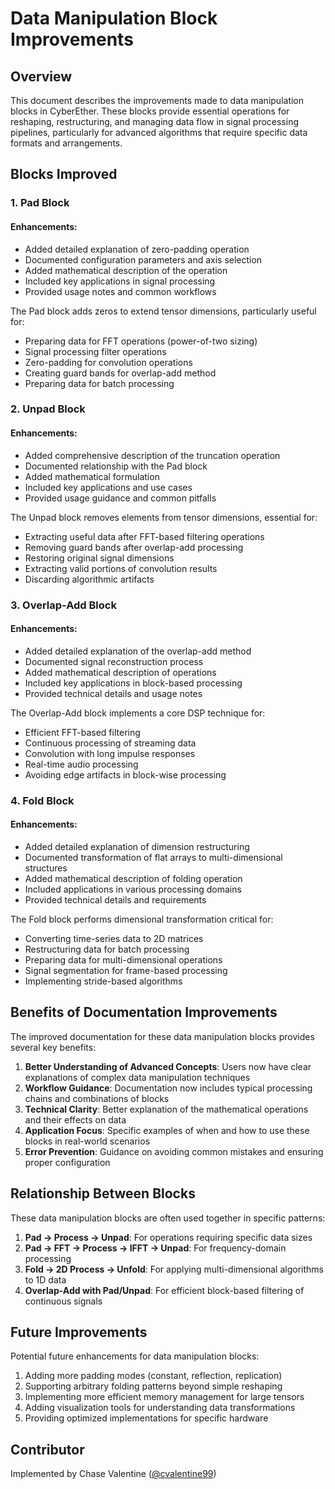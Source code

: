# Data Manipulation Block Improvements

## Overview

This document describes the improvements made to data manipulation blocks in CyberEther. These blocks provide essential operations for reshaping, restructuring, and managing data flow in signal processing pipelines, particularly for advanced algorithms that require specific data formats and arrangements.

## Blocks Improved

### 1. Pad Block

#### Enhancements:
- Added detailed explanation of zero-padding operation
- Documented configuration parameters and axis selection
- Added mathematical description of the operation
- Included key applications in signal processing
- Provided usage notes and common workflows

The Pad block adds zeros to extend tensor dimensions, particularly useful for:
- Preparing data for FFT operations (power-of-two sizing)
- Signal processing filter operations
- Zero-padding for convolution operations
- Creating guard bands for overlap-add method
- Preparing data for batch processing

### 2. Unpad Block

#### Enhancements:
- Added comprehensive description of the truncation operation
- Documented relationship with the Pad block
- Added mathematical formulation
- Included key applications and use cases
- Provided usage guidance and common pitfalls

The Unpad block removes elements from tensor dimensions, essential for:
- Extracting useful data after FFT-based filtering operations
- Removing guard bands after overlap-add processing
- Restoring original signal dimensions
- Extracting valid portions of convolution results
- Discarding algorithmic artifacts

### 3. Overlap-Add Block

#### Enhancements:
- Added detailed explanation of the overlap-add method
- Documented signal reconstruction process
- Added mathematical description of operations
- Included key applications in block-based processing
- Provided technical details and usage notes

The Overlap-Add block implements a core DSP technique for:
- Efficient FFT-based filtering
- Continuous processing of streaming data
- Convolution with long impulse responses
- Real-time audio processing
- Avoiding edge artifacts in block-wise processing

### 4. Fold Block

#### Enhancements:
- Added detailed explanation of dimension restructuring
- Documented transformation of flat arrays to multi-dimensional structures
- Added mathematical description of folding operation
- Included applications in various processing domains
- Provided technical details and requirements

The Fold block performs dimensional transformation critical for:
- Converting time-series data to 2D matrices
- Restructuring data for batch processing
- Preparing data for multi-dimensional operations
- Signal segmentation for frame-based processing
- Implementing stride-based algorithms

## Benefits of Documentation Improvements

The improved documentation for these data manipulation blocks provides several key benefits:

1. **Better Understanding of Advanced Concepts**: Users now have clear explanations of complex data manipulation techniques
2. **Workflow Guidance**: Documentation now includes typical processing chains and combinations of blocks
3. **Technical Clarity**: Better explanation of the mathematical operations and their effects on data
4. **Application Focus**: Specific examples of when and how to use these blocks in real-world scenarios
5. **Error Prevention**: Guidance on avoiding common mistakes and ensuring proper configuration

## Relationship Between Blocks

These data manipulation blocks are often used together in specific patterns:

1. **Pad → Process → Unpad**: For operations requiring specific data sizes
2. **Pad → FFT → Process → IFFT → Unpad**: For frequency-domain processing
3. **Fold → 2D Process → Unfold**: For applying multi-dimensional algorithms to 1D data
4. **Overlap-Add with Pad/Unpad**: For efficient block-based filtering of continuous signals

## Future Improvements

Potential future enhancements for data manipulation blocks:

1. Adding more padding modes (constant, reflection, replication)
2. Supporting arbitrary folding patterns beyond simple reshaping
3. Implementing more efficient memory management for large tensors
4. Adding visualization tools for understanding data transformations
5. Providing optimized implementations for specific hardware

## Contributor

Implemented by Chase Valentine ([@cvalentine99](https://github.com/cvalentine99))